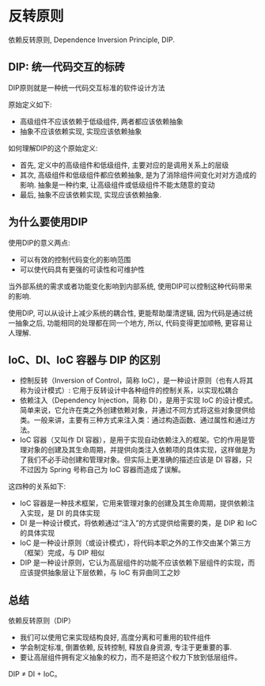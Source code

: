 # 反转原则

依赖反转原则, Dependence Inversion Principle, DIP.

## DIP: 统一代码交互的标砖

DIP原则就是一种统一代码交互标准的软件设计方法

原始定义如下:

- 高级组件不应该依赖于低级组件, 两者都应该依赖抽象
- 抽象不应该依赖实现, 实现应该依赖抽象

如何理解DIP的这个原始定义:

- 首先, 定义中的高级组件和低级组件, 主要对应的是调用关系上的层级
- 其次, 高级组件和低级组件都应依赖抽象, 是为了消除组件间变化对对方造成的影响. 抽象是一种约束, 让高级组件或低级组件不能太随意的变动
- 最后, 抽象不应该依赖实现, 实现应该依赖抽象. 

## 为什么要使用DIP

使用DIP的意义两点:

- 可以有效的控制代码变化的影响范围
- 可以使代码具有更强的可读性和可维护性

当外部系统的需求或者功能变化影响到内部系统, 使用DIP可以控制这种代码带来的影响.

使用DIP, 可以从设计上减少系统的耦合性, 更能帮助厘清逻辑, 因为代码是通过统一抽象之后, 功能相同的处理都在同一个地方, 所以, 代码变得更加顺畅, 更容易让人理解. 

## IoC、DI、IoC 容器与 DIP 的区别

- 控制反转（Inversion of Control，简称 IoC），是一种设计原则（也有人将其称为设计模式）: 它用于反转设计中各种组件的控制关系，以实现松耦合
- 依赖注入（Dependency Injection，简称 DI），是用于实现 IoC 的设计模式。简单来说，它允许在类之外创建依赖对象，并通过不同方式将这些对象提供给类。一般来讲，主要有三种方式来注入类：通过构造函数、通过属性和通过方法。
- IoC 容器（又叫作 DI 容器），是用于实现自动依赖注入的框架。它的作用是管理对象的创建及其生命周期，并提供向类注入依赖项的具体实现，这样做是为了我们不必手动创建和管理对象。但实际上更准确的描述应该是 DI 容器，只不过因为 Spring 号称自己为 IoC 容器而造成了误解。


这四种的关系如下:

- IoC 容器是一种技术框架，它用来管理对象的创建及其生命周期，提供依赖注入实现，是 DI 的具体实现
- DI 是一种设计模式，将依赖通过“注入”的方式提供给需要的类，是 DIP 和 IoC 的具体实现
- IoC 是一种设计原则（或设计模式），将代码本职之外的工作交由某个第三方（框架）完成，与 DIP 相似
- DIP 是一种设计原则，它认为高层组件的功能不应该依赖下层组件的实现，而应该提供抽象层让下层依赖，与 IoC 有异曲同工之妙

## 总结

依赖反转原则（DIP）

- 我们可以使用它来实现结构良好, 高度分离和可重用的软件组件
- 学会制定标准, 倒置依赖, 反转控制, 释放自身资源, 专注于更重要的事.
- 要让高层组件拥有定义抽象的权力，而不是把这个权力下放到低层组件。


DIP ≠ DI + IoC。